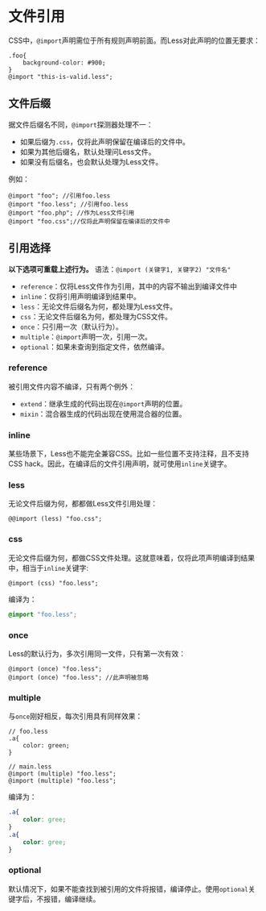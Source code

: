 # 文件引用

CSS中，`@import`声明需位于所有规则声明前面。而Less对此声明的位置无要求：

```less
.foo{
	background-color: #900;
}
@import "this-is-valid.less";
```

## 文件后缀

据文件后缀名不同，`@import`探测器处理不一：

-   如果后缀为`.css`，仅将此声明保留在编译后的文件中。
-   如果为其他后缀名，默认处理问Less文件。
-   如果没有后缀名，也会默认处理为Less文件。

例如：

```less
@import "foo"; //引用foo.less
@import "foo.less"; //引用foo.less
@import "foo.php"; //作为Less文件引用
@import "foo.css";//仅将此声明保留在编译后的文件中
```

## 引用选择

**以下选项可重载上述行为。**
语法：`@import (关键字1, 关键字2) "文件名"`

-   `reference`：仅将Less文件作为引用，其中的内容不输出到编译文件中
-   `inline`：仅将引用声明编译到结果中。
-   `less`：无论文件后缀名为何，都处理为Less文件。
-   `css`：无论文件后缀名为何，都处理为CSS文件。
-   `once`：只引用一次（默认行为）。
-   `multiple`：`@import`声明一次，引用一次。
-   `optional`：如果未查询到指定文件，依然编译。

### reference

被引用文件内容不编译，只有两个例外：

-   `extend`：继承生成的代码出现在`@import`声明的位置。
-   `mixin`：混合器生成的代码出现在使用混合器的位置。

### inline

某些场景下，Less也不能完全兼容CSS。比如一些位置不支持注释，且不支持CSS hack。因此，在编译后的文件引用声明，就可使用`inline`关键字。

### less

无论文件后缀为何，都都做Less文件引用处理：

```less
@@import (less) "foo.css";
```

### css

无论文件后缀为何，都做CSS文件处理。这就意味着，仅将此项声明编译到结果中，相当于`inline`关键字:

```less
@import (css) "foo.less";
```

编译为：

```css
@import "foo.less";
```

### once

Less的默认行为，多次引用同一文件，只有第一次有效：

```less
@import (once) "foo.less";
@import (once) "foo.less"; //此声明被忽略
```

### multiple

与`once`刚好相反，每次引用具有同样效果：

```less
// foo.less
.a{
	color: green;
}

// main.less
@import (multiple) "foo.less";
@import (multiple) "foo.less";
```

编译为：

```css
.a{
	color: gree;
}
.a{
	color: gree;
}
```

### optional

默认情况下，如果不能查找到被引用的文件将报错，编译停止。使用`optional`关键字后，不报错，编译继续。
